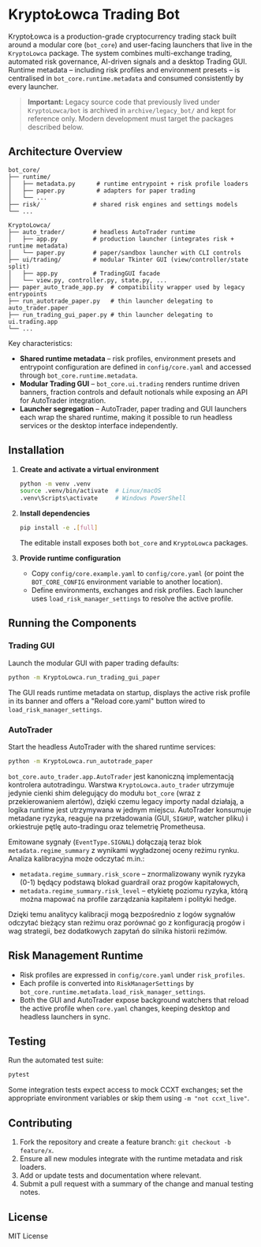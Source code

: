 # KryptoŁowca Trading Bot

KryptoŁowca is a production-grade cryptocurrency trading stack built around a
modular core (`bot_core`) and user-facing launchers that live in the
`KryptoLowca` package. The system combines multi-exchange trading, automated
risk governance, AI-driven signals and a desktop Trading GUI. Runtime metadata
– including risk profiles and environment presets – is centralised in
`bot_core.runtime.metadata` and consumed consistently by every launcher.

> **Important:** Legacy source code that previously lived under
> `KryptoLowca/bot` is archived in `archive/legacy_bot/` and kept for reference
> only. Modern development must target the packages described below.

## Architecture Overview

```
bot_core/
├── runtime/
│   ├── metadata.py      # runtime entrypoint + risk profile loaders
│   ├── paper.py         # adapters for paper trading
│   └── ...
├── risk/               # shared risk engines and settings models
└── ...

KryptoLowca/
├── auto_trader/        # headless AutoTrader runtime
│   ├── app.py          # production launcher (integrates risk + runtime metadata)
│   └── paper.py        # paper/sandbox launcher with CLI controls
├── ui/trading/         # modular Tkinter GUI (view/controller/state split)
│   ├── app.py          # TradingGUI facade
│   └── view.py, controller.py, state.py, ...
├── paper_auto_trade_app.py  # compatibility wrapper used by legacy entrypoints
├── run_autotrade_paper.py   # thin launcher delegating to auto_trader.paper
├── run_trading_gui_paper.py # thin launcher delegating to ui.trading.app
└── ...
```

Key characteristics:

- **Shared runtime metadata** – risk profiles, environment presets and
  entrypoint configuration are defined in `config/core.yaml` and accessed
  through `bot_core.runtime.metadata`.
- **Modular Trading GUI** – `bot_core.ui.trading` renders runtime driven
  banners, fraction controls and default notionals while exposing an API for
  AutoTrader integration.
- **Launcher segregation** – AutoTrader, paper trading and GUI launchers each
  wrap the shared runtime, making it possible to run headless services or the
  desktop interface independently.

## Installation

1. **Create and activate a virtual environment**

   ```bash
   python -m venv .venv
   source .venv/bin/activate  # Linux/macOS
   .venv\Scripts\activate     # Windows PowerShell
   ```

2. **Install dependencies**

   ```bash
   pip install -e .[full]
   ```

   The editable install exposes both `bot_core` and `KryptoLowca` packages.

3. **Provide runtime configuration**

   - Copy `config/core.example.yaml` to `config/core.yaml` (or point the
     `BOT_CORE_CONFIG` environment variable to another location).
   - Define environments, exchanges and risk profiles. Each launcher uses
     `load_risk_manager_settings` to resolve the active profile.

## Running the Components

### Trading GUI

Launch the modular GUI with paper trading defaults:

```bash
python -m KryptoLowca.run_trading_gui_paper
```

The GUI reads runtime metadata on startup, displays the active risk profile in
its banner and offers a "Reload core.yaml" button wired to
`load_risk_manager_settings`.

### AutoTrader

Start the headless AutoTrader with the shared runtime services:

```bash
python -m KryptoLowca.run_autotrade_paper
```

`bot_core.auto_trader.app.AutoTrader` jest kanoniczną implementacją kontrolera
autotradingu. Warstwa `KryptoLowca.auto_trader` utrzymuje jedynie cienki shim
delegujący do modułu `bot_core` (wraz z przekierowaniem alertów), dzięki czemu
legacy importy nadal działają, a logika runtime jest utrzymywana w jednym
miejscu. AutoTrader konsumuje metadane ryzyka, reaguje na przeładowania (GUI,
`SIGHUP`, watcher pliku) i orkiestruje pętlę auto-tradingu oraz telemetrię
Prometheusa.

Emitowane sygnały (`EventType.SIGNAL`) dołączają teraz blok
`metadata.regime_summary` z wynikami wygładzonej oceny reżimu rynku. Analiza
kalibracyjna może odczytać m.in.:

- `metadata.regime_summary.risk_score` – znormalizowany wynik ryzyka (0-1)
  będący podstawą blokad guardrail oraz progów kapitałowych,
- `metadata.regime_summary.risk_level` – etykietę poziomu ryzyka, którą można
  mapować na profile zarządzania kapitałem i polityki hedge.

Dzięki temu analitycy kalibracji mogą bezpośrednio z logów sygnałów odczytać
bieżący stan reżimu oraz porównać go z konfiguracją progów i wag strategii,
bez dodatkowych zapytań do silnika historii reżimów.

## Risk Management Runtime

- Risk profiles are expressed in `config/core.yaml` under `risk_profiles`.
- Each profile is converted into `RiskManagerSettings` by
  `bot_core.runtime.metadata.load_risk_manager_settings`.
- Both the GUI and AutoTrader expose background watchers that reload the active
  profile when `core.yaml` changes, keeping desktop and headless launchers in
  sync.

## Testing

Run the automated test suite:

```bash
pytest
```

Some integration tests expect access to mock CCXT exchanges; set the
appropriate environment variables or skip them using `-m "not ccxt_live"`.

## Contributing

1. Fork the repository and create a feature branch: `git checkout -b feature/x`.
2. Ensure all new modules integrate with the runtime metadata and risk loaders.
3. Add or update tests and documentation where relevant.
4. Submit a pull request with a summary of the change and manual testing notes.

## License

MIT License
